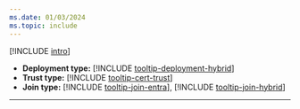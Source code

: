 ```yaml
---
ms.date: 01/03/2024
ms.topic: include
---
```


[!INCLUDE [intro](intro.md)]
- **Deployment type:** [!INCLUDE [tooltip-deployment-hybrid](tooltip-deployment-hybrid.md)]
- **Trust type:** [!INCLUDE [tooltip-cert-trust](tooltip-trust-cert.md)]
- **Join type:** [!INCLUDE [tooltip-join-entra](tooltip-join-entra.md)], [!INCLUDE [tooltip-join-hybrid](tooltip-join-hybrid.md)]
---